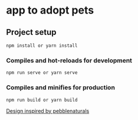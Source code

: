 # app to adopt pets

## Project setup
```
npm install or yarn install
```

### Compiles and hot-reloads for development
```
npm run serve or yarn serve
```

### Compiles and minifies for production
```
npm run build or yarn build
```

[Design inspired by pebblenaturals](https://pebblenaturals.com/)
